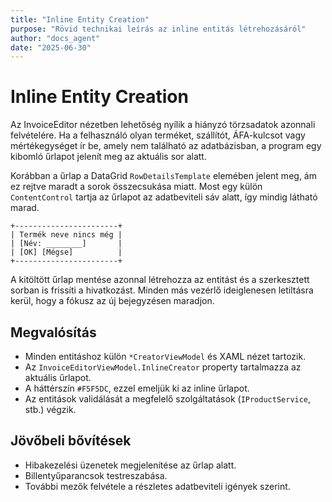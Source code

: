 ```yaml
---
title: "Inline Entity Creation"
purpose: "Rövid technikai leírás az inline entitás létrehozásáról"
author: "docs_agent"
date: "2025-06-30"
---
```


# Inline Entity Creation

Az InvoiceEditor nézetben lehetőség nyílik a hiányzó törzsadatok azonnali felvételére. Ha a felhasználó olyan terméket, szállítót, ÁFA-kulcsot vagy mértékegységet ír be, amely nem található az adatbázisban, a program egy kibomló űrlapot jelenít meg az aktuális sor alatt.

Korábban a űrlap a DataGrid `RowDetailsTemplate` elemében jelent meg, ám ez rejtve maradt a sorok összecsukása miatt.  Most egy külön `ContentControl` tartja az űrlapot az adatbeviteli sáv alatt, így mindig látható marad.

```text
+-----------------------+
| Termék neve nincs még |
| [Név: ________]       |
| [OK] [Mégse]          |
+-----------------------+
```

A kitöltött űrlap mentése azonnal létrehozza az entitást és a szerkesztett sorban is frissíti a hivatkozást. Minden más vezérlő ideiglenesen letiltásra kerül, hogy a fókusz az új bejegyzésen maradjon.

## Megvalósítás

* Minden entitáshoz külön `*CreatorViewModel` és XAML nézet tartozik.
* Az `InvoiceEditorViewModel.InlineCreator` property tartalmazza az aktuális űrlapot.
* A háttérszín `#F5F5DC`, ezzel emeljük ki az inline űrlapot.
* Az entitások validálását a megfelelő szolgáltatások (`IProductService`, stb.) végzik.

## Jövőbeli bővítések

* Hibakezelési üzenetek megjelenítése az űrlap alatt.
* Billentyűparancsok testreszabása.
* További mezők felvétele a részletes adatbeviteli igények szerint.
